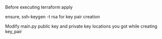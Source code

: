 Before executing terraform apply

ensure, ssh-keygen -t rsa for key pair creation

Modify main.py public key and private key locations you got while creating key_pair
